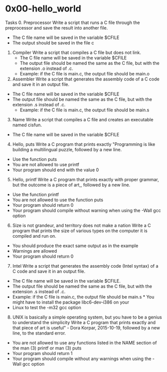 # 0x00-hello_world
Tasks
0. Preprocessor
 Write a script that runs a C file through the preprocessor and save the result into another file.
   * The C file name will be saved in the variable $CFILE
   * The output should be saved in the file c
1. Compiler
Write a script that compiles a C file but does not link.
    * The C file name will be saved in the variable $CFILE
    * The output file should be named the same as the C file, but with the extension .o instead of .c.
    * Example: if the C file is main.c, the output file should be main.o
2. Assembler
Write a script that generates the assembly code of a C code and save it in an output file.

  * The C file name will be saved in the variable $CFILE
  * The output file should be named the same as the C file, but with the extension .s instead of .c.
     * Example: if the C file is main.c, the output file should be main.s
3. Name
Write a script that compiles a C file and creates an executable named cisfun.

  * The C file name will be saved in the variable $CFILE
4. Hello, puts
Write a C program that prints exactly "Programming is like building a multilingual puzzle, followed by a new line.
  * Use the function puts
  * You are not allowed to use printf
  * Your program should end with the value 0
5. Hello, printf
Write a C program that prints exactly with proper grammar, but the outcome is a piece of art,, followed by a new line.

  * Use the function printf
  * You are not allowed to use the function puts
  * Your program should return 0
  * Your program should compile without warning when using the -Wall gcc option
6. Size is not grandeur, and territory does not make a nation
Write a C program that prints the size of various types on the computer it is compiled and run on.

  * You should produce the exact same output as in the example
  * Warnings are allowed
  * Your program should return 0
7. Intel
Write a script that generates the assembly code (Intel syntax) of a C code and save it in an output file.

  * The C file name will be saved in the variable $CFILE.
  * The output file should be named the same as the C file, but with the extension .s instead of .c.
  * Example: if the C file is main.c, the output file should be main.s  * You might have to install the package libc6-dev-i386 on your 
  * Linux to test the -m32 gcc option
8. UNIX is basically a simple operating system, but you have to be a genius to understand the simplicity
Write a C program that prints exactly and that piece of art is useful" - Dora Korpar, 2015-10-19, followed by a new line, to the standard error.
  * You are not allowed to use any functions listed in the NAME section of the man (3) printf or man (3) puts
  * Your program should return 1
  * Your program should compile without any warnings when using the -Wall gcc option
